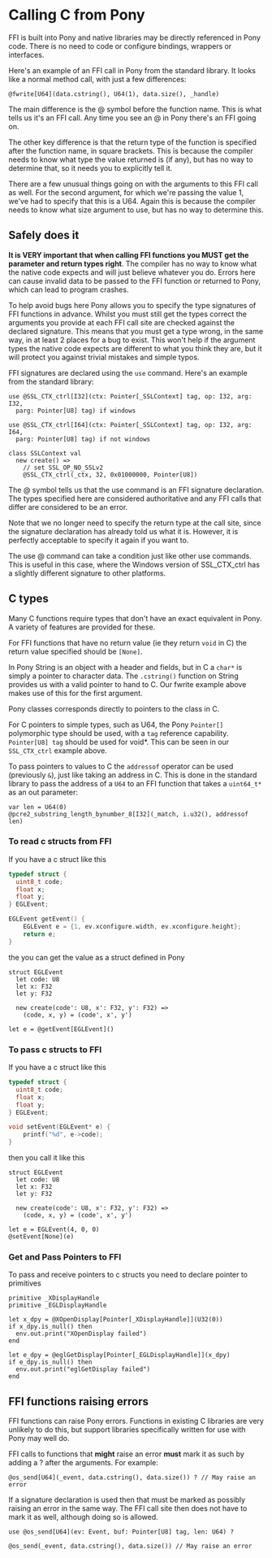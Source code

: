 # Calling C from Pony

FFI is built into Pony and native libraries may be directly referenced in Pony code. There is no need to code or configure bindings, wrappers or interfaces.

Here's an example of an FFI call in Pony from the standard library. It looks like a normal method call, with just a few differences:

```pony
@fwrite[U64](data.cstring(), U64(1), data.size(), _handle)
```

The main difference is the @ symbol before the function name. This is what tells us it's an FFI call. Any time you see an @ in Pony there's an FFI going on.

The other key difference is that the return type of the function is specified after the function name, in square brackets. This is because the compiler needs to know what type the value returned is (if any), but has no way to determine that, so it needs you to explicitly tell it.

There are a few unusual things going on with the arguments to this FFI call as well. For the second argument, for which we're passing the value 1, we've had to specify that this is a U64. Again this is because the compiler needs to know what size argument to use, but has no way to determine this.

## Safely does it

__It is VERY important that when calling FFI functions you MUST get the parameter and return types right__. The compiler has no way to know what the native code expects and will just believe whatever you do. Errors here can cause invalid data to be passed to the FFI function or returned to Pony, which can lead to program crashes.

To help avoid bugs here Pony allows you to specify the type signatures of FFI functions in advance. Whilst you must still get the types correct the arguments you provide at each FFI call site are checked against the declared signature. This means that you must get a type wrong, in the same way, in at least 2 places for a bug to exist. This won't help if the argument types the native code expects are different to what you think they are, but it will protect you against trivial mistakes and simple typos.

FFI signatures are declared using the `use` command. Here's an example from the standard library:

```pony
use @SSL_CTX_ctrl[I32](ctx: Pointer[_SSLContext] tag, op: I32, arg: I32,
  parg: Pointer[U8] tag) if windows

use @SSL_CTX_ctrl[I64](ctx: Pointer[_SSLContext] tag, op: I32, arg: I64,
  parg: Pointer[U8] tag) if not windows

class SSLContext val
  new create() =>
    // set SSL_OP_NO_SSLv2
    @SSL_CTX_ctrl(_ctx, 32, 0x01000000, Pointer[U8])
```

The @ symbol tells us that the use command is an FFI signature declaration. The types specified here are considered authoritative and any FFI calls that differ are considered to be an error.

Note that we no longer need to specify the return type at the call site, since the signature declaration has already told us what it is. However, it is perfectly acceptable to specify it again if you want to.

The use @ command can take a condition just like other use commands. This is useful in this case, where the Windows version of SSL_CTX_ctrl has a slightly different signature to other platforms.

## C types

Many C functions require types that don't have an exact equivalent in Pony. A variety of features are provided for these.

For FFI functions that have no return value (ie they return `void` in C) the return value specified should be `[None]`.

In Pony String is an object with a header and fields, but in C a `char*` is simply a pointer to character data. The `.cstring()` function on String provides us with a valid pointer to hand to C. Our fwrite example above makes use of this for the first argument.

Pony classes corresponds directly to pointers to the class in C.

For C pointers to simple types, such as U64, the Pony `Pointer[]` polymorphic type should be used, with a `tag` reference capability. `Pointer[U8] tag` should be used for void*. This can be seen in our `SSL_CTX_ctrl` example above.

To pass pointers to values to C the `addressof` operator can be used (previously `&`), just like taking an address in C. This is done in the standard library to pass the address of a `U64` to an FFI function that takes a `uint64_t*` as an out parameter:

```pony
var len = U64(0)
@pcre2_substring_length_bynumber_8[I32](_match, i.u32(), addressof len)
```

### To read c structs from FFI
If you have a c struct like this
```c
typedef struct {
  uint8_t code;
  float x;
  float y;
} EGLEvent;

EGLEvent getEvent() {
    EGLEvent e = {1, ev.xconfigure.width, ev.xconfigure.height};
    return e;
}
```
the you can get the value as a struct defined in Pony
```pony
struct EGLEvent
  let code: U8
  let x: F32
  let y: F32

  new create(code': U8, x': F32, y': F32) =>
    (code, x, y) = (code', x', y')

let e = @getEvent[EGLEvent]()
```

### To pass c structs to FFI
If you have a c struct like this
```c
typedef struct {
  uint8_t code;
  float x;
  float y;
} EGLEvent;

void setEvent(EGLEvent* e) {
    printf("%d", e->code);
}
```
then you call it like this
```pony
struct EGLEvent
  let code: U8
  let x: F32
  let y: F32

  new create(code': U8, x': F32, y': F32) =>
    (code, x, y) = (code', x', y')

let e = EGLEvent(4, 0, 0)
@setEvent[None](e)
```

### Get and Pass Pointers to FFI
To pass and receive pointers to c structs you need to declare pointer to primitives
```pony
primitive _XDisplayHandle
primitive _EGLDisplayHandle

let x_dpy = @XOpenDisplay[Pointer[_XDisplayHandle]](U32(0))
if x_dpy.is_null() then
  env.out.print("XOpenDisplay failed")
end

let e_dpy = @eglGetDisplay[Pointer[_EGLDisplayHandle]](x_dpy)
if e_dpy.is_null() then
  env.out.print("eglGetDisplay failed")
end
```

## FFI functions raising errors

FFI functions can raise Pony errors. Functions in existing C libraries are very unlikely to do this, but support libraries specifically written for use with Pony may well do.

FFI calls to functions that __might__ raise an error __must__ mark it as such by adding a ? after the arguments. For example:

```pony
@os_send[U64](_event, data.cstring(), data.size()) ? // May raise an error
```

If a signature declaration is used then that must be marked as possibly raising an error in the same way. The FFI call site then does not have to mark it as well, although doing so is allowed.

```pony
use @os_send[U64](ev: Event, buf: Pointer[U8] tag, len: U64) ?

@os_send(_event, data.cstring(), data.size()) // May raise an error
```

